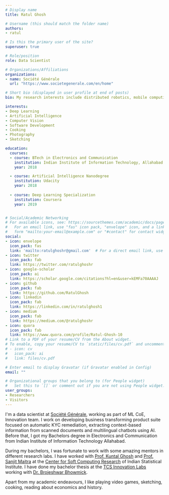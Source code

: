 ```yaml
---
# Display name
title: Ratul Ghosh

# Username (this should match the folder name)
authors:
- ratul

# Is this the primary user of the site?
superuser: true

# Role/position
role: Data Scientist

# Organizations/Affiliations
organizations:
- name: Société Générale
  url: "https://www.societegenerale.com/en/home"

# Short bio (displayed in user profile at end of posts)
bio: My research interests include distributed robotics, mobile computing and programmable matter.

interests:
- Deep Learning
- Artificial Intelligence
- Computer Vision
- Software Development
- Cooking
- Photography
- Sketching

education:
  courses:
  - course: BTech in Electronics and Communication
    institution: Indian Institute of Information Technology, Allahabad
    year: 2018

  - course: Artificial Intelligence Nanodegree
    institution: Udacity
    year: 2018
  
  - course: Deep Learning Specialization
    institution: Coursera
    year: 2019


# Social/Academic Networking
# For available icons, see: https://sourcethemes.com/academic/docs/page-builder/#icons
#   For an email link, use "fas" icon pack, "envelope" icon, and a link in the
#   form "mailto:your-email@example.com" or "#contact" for contact widget.
social:
- icon: envelope
  icon_pack: fas
  link: 'mailto:ratulghoshr@gmail.com'  # For a direct email link, use "mailto:test@example.org".
- icon: twitter
  icon_pack: fab
  link: https://twitter.com/ratulghoshr
- icon: google-scholar
  icon_pack: ai
  link: https://scholar.google.com/citations?hl=en&user=kEMFa70AAAAJ
- icon: github
  icon_pack: fab
  link: https://github.com/RatulGhosh
- icon: linkedin
  icon_pack: fab
  link: https://linkedin.com/in/ratulghosh1
- icon: medium
  icon_pack: fab
  link: https://medium.com/@ratulghoshr
- icon: quora
  icon_pack: fab
  link: https://www.quora.com/profile/Ratul-Ghosh-10
# Link to a PDF of your resume/CV from the About widget.
# To enable, copy your resume/CV to `static/files/cv.pdf` and uncomment the lines below.
# - icon: cv
#   icon_pack: ai
#   link: files/cv.pdf

# Enter email to display Gravatar (if Gravatar enabled in Config)
email: ""

# Organizational groups that you belong to (for People widget)
#   Set this to `[]` or comment out if you are not using People widget.
user_groups:
- Researchers
- Visitors
---
```


I'm a data scientist at [Société Générale](https://www.societegenerale.com/en/home), working as part of ML CoE, Innovation team.
I work on developing business transforming product suite focused on automatic KYC remediation, extracting context-based information from scanned documents and multilingual chatbots using AI. Before that, I got my Bachelors degree in Electronics and Communication from Indian Institute of Information Technology Allahabad.

During my bachelors, I was fortunate to work with some amazing mentors in different research labs. I have worked with [Prof. Kuntal Ghosh](https://www.isical.ac.in/kuntal-ghosh) and [Prof. Sanjit Maitra](https://sites.google.com/view/sanjit-maitra/home?authuser=0) at the [Center for Soft Computing Research](https://www.isical.ac.in/~scc/) of Indian Statistical Institute. I have done my bachelor thesis at the [TCS Innovation Labs](https://www.tata.com/about-us/innovation) working with [Dr. Brojeshwar Bhowmick](https://scholar.google.com/citations?user=Eqf8NrEAAAAJ&hl=en).

Apart from my academic endeavours, I like playing video games, sketching, cooking, reading about economics and history.
